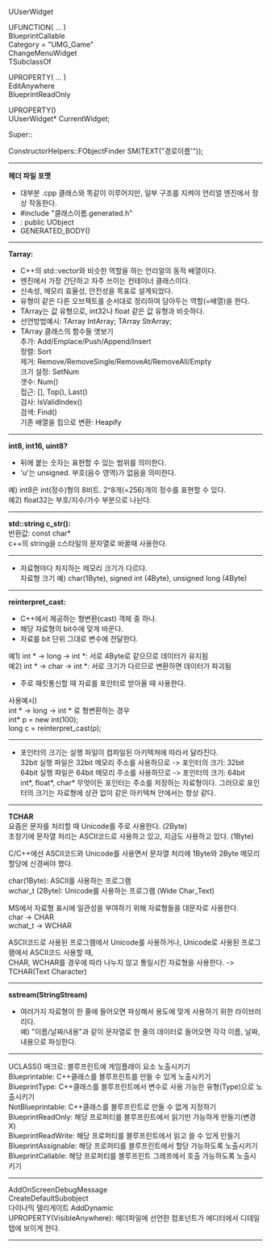 UUserWidget  

UFUNCTION( ... )  
BlueprintCallable  
Category = "UMG_Game"  
ChangeMenuWidget  
TSubclassOf<UUserWidget>  

UPROPERTY( ... )  
EditAnywhere  
BlueprintReadOnly  

UPROPERTY()  
UUserWidget* CurrentWidget;  

Super::  
  
ConstructorHelpers::FObjectFinder<USkeletalMesh> SM(TEXT("경로이름'"));  

---
  
**헤더 파일 포맷**  
- 대부분 .cpp 클래스와 똑같이 이루어지만, 일부 구조를 지켜야 언리얼 엔진에서 정상 작동한다.
- #include "클래스이름.generated.h"
- : public UObject
- GENERATED_BODY()

---
  
**Tarray:**
- C++의 std::vector와 비슷한 역할을 하는 언리얼의 동적 배열이다.
- 엔진에서 가장 간단하고 자주 쓰이는 컨테이너 클래스이다.
- 신속성, 메모리 효율성, 안전성을 목표로 설계되었다.
- 유형이 같은 다른 오브젝트를 순서대로 정리하여 담아두는 역할(=배열)을 한다.
- TArray는 값 유형으로, int32나 float 같은 값 유형과 비슷하다.  
- 선언방법예시: TArray<int32> IntArray; TArray<FString> StrArray;  
- TArray 클래스의 함수들 엿보기  
추가: Add/Emplace/Push/Append/Insert   
정렬: Sort   
제거: Remove/RemoveSingle/RemoveAt/RemoveAll/Empty   
크기 설정: SetNum  
갯수: Num()  
접근: [], Top(), Last()  
검사: IsValidIndex()  
검색: Find()  
기존 배열을 힙으로 변환: Heapify   

---
  
**int8, int16, uint8?**
- 뒤에 붙는 숫자는 표현할 수 있는 범위를 의미한다.  
- 'u'는 unsigned. 부호(음수 영역)가 없음을 의미한다.  
  
예) int8은 int(정수)형의 8비트. 2^8개(=256)개의 정수를 표현할 수 있다.  
예2) float32는 부호/지수/가수 부분으로 나뉜다.
  
---

**std::string c_str():**  
반환값: const char*  
c++의 string을 c스타일의 문자열로 바꿀때 사용한다.  
  
---
  
- 자료형마다 차지하는 메모리 크기가 다르다.     
자료형 크기 예) char(1Byte), signed int (4Byte), unsigned long (4Byte)    

---
  
**reinterpret_cast:**  
- C++에서 제공하는 형변환(cast) 객체 중 하나.
- 해당 자료형의 bit수에 맞게 바꾼다.
- 자료를 bit 단위 그대로 변수에 전달한다.

예1)  int * -> long -> int *: 서로 4Byte로 같으므로 데이터가 유지됨  
예2) int * -> char -> int *: 서로 크기가 다르므로 변환하면 데이터가 파괴됨  
- 주로 패킷통신할 때 자료를 포인터로 받아올 때 사용한다.  

사용예시)  
int * -> long -> int * 로 형변환하는 경우  
int* p = new int(100);  
long c = reinterpret_cast<int>(p);  

---
  
- 포인터의 크기는 실행 파일이 컴파일된 아키텍쳐에 따라서 달라진다.  
32bit 실행 파일은 32bit 메모리 주소를 사용하므로 -> 포인터의 크기: 32bit  
64bit 실행 파일은 64bit 메모리 주소를 사용하므로 -> 포인터의 크기: 64bit  
int*, float*, char* 무엇이든 포인터는 주소를 저장하는 자료형이다. 그러므로 포인터의 크기는 자료형에 상관 없이 같은 아키텍쳐 안에서는 항상 같다.  

---
  
**TCHAR**  
요즘은 문자를 처리할 때 Unicode를 주로 사용한다. (2Byte)  
초창기에 문자열 처리는 ASCII코드로 사용하고 있고, 지금도 사용하고 있다. (1Byte)  

C/C++에선 ASCII코드와 Unicode를 사용면서 문자열 처리에 1Byte와 2Byte 메모리 할당에 신경써야 했다.  

char(1Byte): ASCII를 사용하는 프로그램  
wchar_t (2Byte): Unicode를 사용하는 프로그램 (Wide Char_Text)   

MS에서 자료형 표시에 일관성을 부여하기 위해 자료형들을 대문자로 사용한다.  
char -> CHAR  
wchat_t -> WCHAR  
 
ASCII코드로 사용된 프로그램에서 Unicode를 사용하거나, Unicode로 사용된 프로그램에서 ASCII코드 사용할 때,  
CHAR, WCHAR를 경우에 따라 나누지 않고 통일시킨 자료형을 사용한다. -> TCHAR(Text Character)  

---
  
**sstream(StringStream)**   
- 여러가지 자료형이 한 줄에 들어오면 파싱해서 용도에 맞게 사용하기 위한 라이브러리다.    
예) "이름/날짜/내용"과 같이 문자열로 한 줄의 데이터로 들어오면 각각 이름, 날짜, 내용으로 파싱한다.  
  
---
  
UCLASS() 매크로: 블루프린트에 게임플레이 요소 노출시키기  
Blueprintable: C++클래스를 블루프린트를 만들 수 있게 노출시키기  
BlueprintType:  C++클래스를 블루프린트에서 변수로 사용 가능한 유형(Type)으로 노출시키기  
NotBlueprintable: C++클래스를 블루프린트로 만들 수 없게 지정하기  
BlueprintReadOnly: 해당 프로퍼티를 블루프린트에서 읽기만 가능하게 만들기(변경X)  
BlueprintReadWrite: 해당 프로퍼티를 블루프린트에서 읽고 쓸 수 있게 만들기  
BlueprintAssignable: 해당 프로퍼티를 블루프린트에서 할당 가능하도록 노출시키기  
BlueprintCallable: 해당 프로퍼티를 블루프린트 그래프에서 호출 가능하도록 노출시키기  

---
  
AddOnScreenDebugMessage  
CreateDefaultSubobject<UPointLightComponent>  
다이나믹 델리게이트 AddDynamic  
UPROPERTY(VisibleAnywhere): 헤더파일에 선언한 컴포넌트가 에디터에서 디테일 탭에 보이게 한다.  

---
